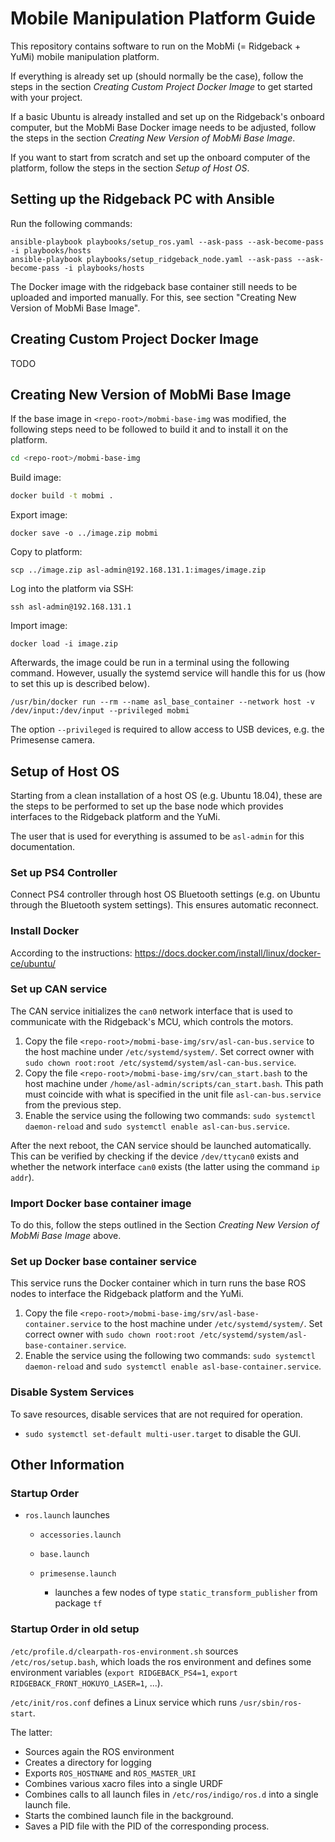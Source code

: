 # Mobile Manipulation Platform Guide

This repository contains software to run on the MobMi (= Ridgeback + YuMi) mobile manipulation platform.

If everything is already set up (should normally be the case), follow the steps in the section *Creating Custom Project Docker Image* to get started with your project.

If a basic Ubuntu is already installed and set up on the Ridgeback's onboard computer, but the MobMi Base Docker image needs to be adjusted, follow the steps in the section *Creating New Version of MobMi Base Image*.

If you want to start from scratch and set up the onboard computer of the platform, follow the steps in the section *Setup of Host OS*.


## Setting up the Ridgeback PC with Ansible

Run the following commands:

```
ansible-playbook playbooks/setup_ros.yaml --ask-pass --ask-become-pass -i playbooks/hosts
ansible-playbook playbooks/setup_ridgeback_node.yaml --ask-pass --ask-become-pass -i playbooks/hosts
```

The Docker image with the ridgeback base container still needs to be uploaded and imported manually. For this, see section "Creating New Version of MobMi Base Image".


## Creating Custom Project Docker Image

TODO



## Creating New Version of MobMi Base Image

If the base image in `<repo-root>/mobmi-base-img` was modified, the following steps need to be followed to build it and to install it on the platform.

```bash
cd <repo-root>/mobmi-base-img
```

Build image:

```bash
docker build -t mobmi .
```

Export image:

```
docker save -o ../image.zip mobmi
```

Copy to platform:

```
scp ../image.zip asl-admin@192.168.131.1:images/image.zip
```

Log into the platform via SSH:

```
ssh asl-admin@192.168.131.1
```

 Import image:

```
docker load -i image.zip
```

Afterwards, the image could be run in a terminal using the following command. However, usually the systemd service will handle this for us (how to set this up is described below).

```
/usr/bin/docker run --rm --name asl_base_container --network host -v /dev/input:/dev/input --privileged mobmi
```

The option `--privileged` is required to allow access to USB devices, e.g. the Primesense camera.



## Setup of Host OS

Starting from a clean installation of a host OS (e.g. Ubuntu 18.04), these are the steps to be performed to set up the base node which provides interfaces to the Ridgeback platform and the YuMi.

The user that is used for everything is assumed to be `asl-admin` for this documentation.

### Set up PS4 Controller

Connect PS4 controller through host OS Bluetooth settings (e.g. on Ubuntu through the Bluetooth system settings). This ensures automatic reconnect.

### Install Docker

According to the instructions: https://docs.docker.com/install/linux/docker-ce/ubuntu/

### Set up CAN service

The CAN service initializes the `can0` network interface that is used to communicate with the Ridgeback's MCU, which controls the motors.

1. Copy the file `<repo-root>/mobmi-base-img/srv/asl-can-bus.service` to the host machine under `/etc/systemd/system/`. Set correct owner with `sudo chown root:root /etc/systemd/system/asl-can-bus.service`.
2. Copy the file `<repo-root>/mobmi-base-img/srv/can_start.bash` to the host machine under `/home/asl-admin/scripts/can_start.bash`. This path must coincide with what is specified in the unit file `asl-can-bus.service` from the previous step.
3. Enable the service using the following two commands: `sudo systemctl daemon-reload` and `sudo systemctl enable asl-can-bus.service`.

After the next reboot, the CAN service should be launched automatically. This can be verified by checking if the device `/dev/ttycan0` exists and whether the network interface `can0` exists (the latter using the command `ip addr`).

### Import Docker base container image

To do this, follow the steps outlined in the Section *Creating New Version of MobMi Base Image* above.

### Set up Docker base container service

This service runs the Docker container which in turn runs the base ROS nodes to interface the Ridgeback platform and the YuMi.

1. Copy the file `<repo-root>/mobmi-base-img/srv/asl-base-container.service` to the host machine under `/etc/systemd/system/`. Set correct owner with `sudo chown root:root /etc/systemd/system/asl-base-container.service`.
2. Enable the service using the following two commands: `sudo systemctl daemon-reload` and `sudo systemctl enable asl-base-container.service`.

### Disable System Services

To save resources, disable services that are not required for operation.

- `sudo systemctl set-default multi-user.target` to disable the GUI.



## Other Information

### Startup Order

- `ros.launch` launches
  - `accessories.launch`
  - `base.launch`
  - `primesense.launch`
    
    - launches a few nodes of type `static_transform_publisher` from package `tf`
    
      

### Startup Order in old setup

`/etc/profile.d/clearpath-ros-environment.sh` sources `/etc/ros/setup.bash`, which loads the ros environment and defines some environment variables (`export RIDGEBACK_PS4=1`, `export RIDGEBACK_FRONT_HOKUYO_LASER=1`, ...).

`/etc/init/ros.conf` defines a Linux service which runs `/usr/sbin/ros-start`.

The latter:

- Sources again the ROS environment
- Creates a directory for logging
- Exports `ROS_HOSTNAME` and `ROS_MASTER_URI`
- Combines various xacro files into a single URDF
- Combines calls to all launch files in `/etc/ros/indigo/ros.d` into a single launch file.
- Starts the combined launch file in the background.
- Saves a PID file with the PID of the corresponding process.
